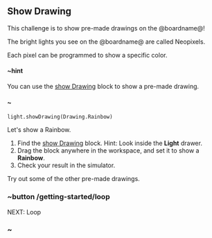 ## Show Drawing

This challenge is to show pre-made drawings on the @boardname@!

The bright lights you see on the @boardname@ are called Neopixels.

Each pixel can be programmed to show a specific color. 

#### ~hint

You can use the [show Drawing](/reference/light/show-drawing) block to show a pre-made drawing.

#### ~

```sig
light.showDrawing(Drawing.Rainbow)
```

Let's show a Rainbow.

1. Find the [show Drawing](/reference/light/show-drawing) block. Hint: Look inside the **Light** drawer.
2. Drag the block anywhere in the workspace, and set it to show a **Rainbow**.
3. Check your result in the simulator.

Try out some of the other pre-made drawings.

### ~button /getting-started/loop
NEXT: Loop
### ~